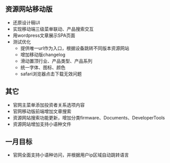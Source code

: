 ## 资源网站移动版
- 还原设计稿UI
- 实现移动端三级菜单联动、产品搜索交互
- 用wordpress文章展示SPA页面
- 测试优化
    - 提供唯一url作为入口，根据设备跳转不同版本资源网站
    - 增加移动版changelog
    - 滑动置顶行业、产品类型、产品系列
    - 统一字体、图标、颜色
    - safari浏览器点击下载无效问题

## 其它
- 官网主菜单添加投资者关系选项内容
- 官网移动版前端增加文章搜索
- 资源网站搜索功能更新，增加分类firmware、Documents、DeveloperTools
- 资源网站增加支持小语种文件

## 一月目标
- 官网全面支持小语种访问，并根据用户ip区域自动跳转语言